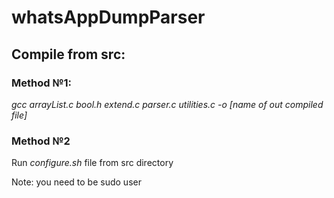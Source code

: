 # whatsAppDumpParser

<h2>Compile from src:</h2>

<h3>Method №1:</h3>
<p><i>gcc arrayList.c bool.h extend.c parser.c utilities.c -o [name of out compiled file]</p></i>

<h3>Method №2</h3>
<p>Run <i>configure.sh</i> file from src directory</p>
<p>Note: you need to be sudo user</p>

